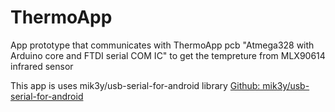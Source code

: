 # ThermoApp
App prototype that communicates with ThermoApp pcb "Atmega328 with Arduino core and FTDI serial COM IC" to get the tempreture from MLX90614 infrared sensor

This app is uses mik3y/usb-serial-for-android library
[Github: mik3y/usb-serial-for-android](https://github.com/mik3y/usb-serial-for-android "Github: mik3y/usb-serial-for-android")
